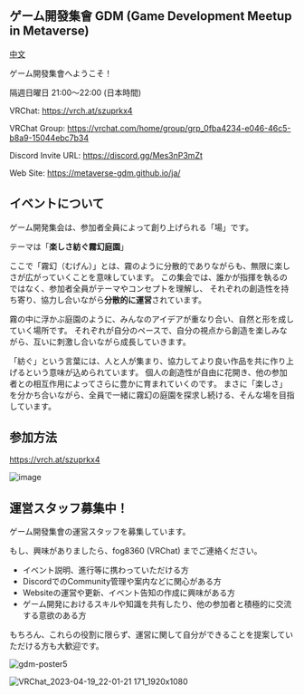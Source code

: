 ## ゲーム開發集會 GDM (Game Development Meetup in Metaverse)
[中文](/profile/zh-CN.md)

ゲーム開發集會へようこそ！

隔週日曜日 21:00～22:00 (日本時間)

VRChat: https://vrch.at/szuprkx4

VRChat Group: https://vrchat.com/home/group/grp_0fba4234-e046-46c5-b8a9-15044ebc7b34

Discord Invite URL: https://discord.gg/Mes3nP3mZt

Web Site: https://metaverse-gdm.github.io/ja/

## イベントについて

ゲーム開発集会は、参加者全員によって創り上げられる「場」です。

テーマは「**楽しさ紡ぐ霧幻庭園**」

ここで「霧幻（むげん）」とは、霧のように分散的でありながらも、無限に楽しさが広がっていくことを意味しています。
この集会では、誰かが指揮を執るのではなく、参加者全員がテーマやコンセプトを理解し、
それぞれの創造性を持ち寄り、協力し合いながら**分散的に運営**されています。

霧の中に浮かぶ庭園のように、みんなのアイデアが重なり合い、自然と形を成していく場所です。
それぞれが自分のペースで、自分の視点から創造を楽しみながら、互いに刺激し合いながら成長していきます。

「紡ぐ」という言葉には、人と人が集まり、協力してより良い作品を共に作り上げるという意味が込められています。
個人の創造性が自由に花開き、他の参加者との相互作用によってさらに豊かに育まれていくのです。
まさに「楽しさ」を分かち合いながら、全員で一緒に霧幻の庭園を探求し続ける、そんな場を目指しています。

## 参加方法

https://vrch.at/szuprkx4

![image](https://github.com/metaverse-gdm/.github/assets/38463346/ea82477e-7ac4-4d16-9404-d3fa0f5693b1)


## 運営スタッフ募集中！
ゲーム開發集會の運営スタッフを募集しています。

もし、興味がありましたら、fog8360 (VRChat) までご連絡ください。

- イベント説明、進行等に携わっていただける方
- DiscordでのCommunity管理や案内などに関心がある方
- Websiteの運営や更新、イベント告知の作成に興味がある方
- ゲーム開発におけるスキルや知識を共有したり、他の参加者と積極的に交流する意欲のある方

もちろん、これらの役割に限らず、運営に関して自分ができることを提案していただける方も大歓迎です。

![gdm-poster5](https://github.com/user-attachments/assets/65d97a0e-ab76-4ca0-ac5d-db4624723a70)


<!-- ![gdm-poster4](https://github.com/metaverse-gdm/.github/assets/38463346/51f8e9cd-a405-4246-bbb2-d0ce97d55149) -->

<!-- ![gdm-poster4](https://github.com/metaverse-gdm/.github/assets/38463346/ed18511a-125f-48ac-8802-4d2256485428) -->


<!-- ![image](https://github.com/metaverse-gdm/.github/assets/38463346/9ffcf164-4d78-413c-975f-ef68294730c0) -->

![VRChat_2023-04-19_22-01-21 171_1920x1080](https://github.com/metaverse-gdm/.github/assets/38463346/0d228ea7-9828-4303-9fed-eccfd77e3d79)


